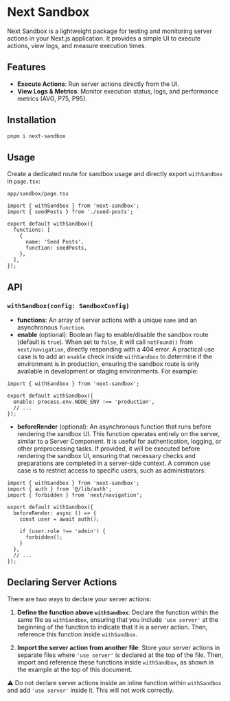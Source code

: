# Next Sandbox

Next Sandbox is a lightweight package for testing and monitoring server actions in your Next.js application. It provides a simple UI to execute actions, view logs, and measure execution times.

## Features

- **Execute Actions**: Run server actions directly from the UI.
- **View Logs & Metrics**: Monitor execution status, logs, and performance metrics (AVG, P75, P95).

## Installation

```bash
pnpm i next-sandbox
```

## Usage

Create a dedicated route for sandbox usage and directly export `withSandbox` in `page.tsx`:

`app/sandbox/page.tsx`

```tsx
import { withSandbox } from 'next-sandbox';
import { seedPosts } from './seed-posts';

export default withSandbox({
  functions: [
    {
      name: 'Seed Posts',
      function: seedPosts,
    },
  ],
});
```

## API

### `withSandbox(config: SandboxConfig)`

- **functions**: An array of server actions with a unique `name` and an asynchronous `function`.
- **enable** (optional): Boolean flag to enable/disable the sandbox route (default is `true`). When set to `false`, it will call `notFound()` from `next/navigation`, directly responding with a 404 error. A practical use case is to add an `enable` check inside `withSandbox` to determine if the environment is in production, ensuring the sandbox route is only available in development or staging environments. For example:

```tsx
import { withSandbox } from 'next-sandbox';

export default withSandbox({
  enable: process.env.NODE_ENV !== 'production',
  // ...
});
```

- **beforeRender** (optional): An asynchronous function that runs before rendering the sandbox UI. This function operates entirely on the server, similar to a Server Component. It is useful for authentication, logging, or other preprocessing tasks. If provided, it will be executed before rendering the sandbox UI, ensuring that necessary checks and preparations are completed in a server-side context. A common use case is to restrict access to specific users, such as administrators:

```tsx
import { withSandbox } from 'next-sandbox';
import { auth } from '@/lib/auth';
import { forbidden } from 'next/navigation';

export default withSandbox({
  beforeRender: async () => {
    const user = await auth();

    if (user.role !== 'admin') {
      forbidden();
    }
  },
  // ...
});
```

## Declaring Server Actions

There are two ways to declare your server actions:

1. **Define the function above `withSandbox`**: Declare the function within the same file as `withSandbox`, ensuring that you include `'use server'` at the beginning of the function to indicate that it is a server action. Then, reference this function inside `withSandbox`.

2. **Import the server action from another file**: Store your server actions in separate files where `'use server'` is declared at the top of the file. Then, import and reference these functions inside `withSandbox`, as shown in the example at the top of this document.

⚠️ Do not declare server actions inside an inline function within `withSandbox` and add `'use server'` inside it. This will not work correctly.
